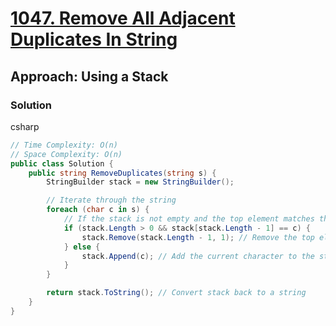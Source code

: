 # [1047. Remove All Adjacent Duplicates In String](https://leetcode.com/problems/remove-all-adjacent-duplicates-in-string/)

## Approach: Using a Stack

### Solution
csharp
```csharp
// Time Complexity: O(n)
// Space Complexity: O(n)
public class Solution {
    public string RemoveDuplicates(string s) {
        StringBuilder stack = new StringBuilder();

        // Iterate through the string
        foreach (char c in s) {
            // If the stack is not empty and the top element matches the current character
            if (stack.Length > 0 && stack[stack.Length - 1] == c) {
                stack.Remove(stack.Length - 1, 1); // Remove the top element
            } else {
                stack.Append(c); // Add the current character to the stack
            }
        }

        return stack.ToString(); // Convert stack back to a string
    }
}
```

